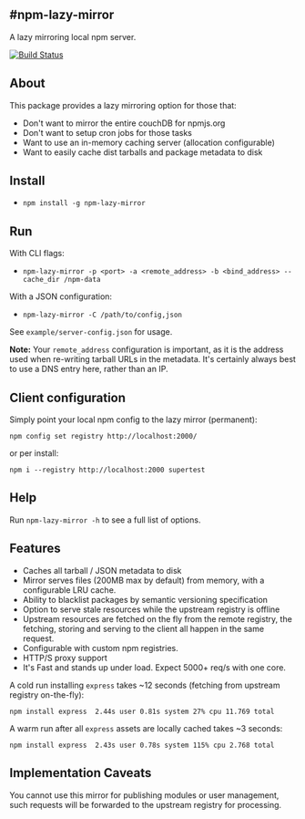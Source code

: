 #npm-lazy-mirror
---

A lazy mirroring local npm server.

[![Build Status](https://travis-ci.org/ActiveState/npm-lazy-mirror.svg?branch=master)](https://travis-ci.org/ActiveState/npm-lazy-mirror)

## About

This package provides a lazy mirroring option for those that:

  * Don't want to mirror the entire couchDB for npmjs.org
  * Don't want to setup cron jobs for those tasks
  * Want to use an in-memory caching server (allocation configurable)
  * Want to easily cache dist tarballs and package metadata to disk

## Install

  * `npm install -g npm-lazy-mirror`

## Run

With CLI flags:

  * `npm-lazy-mirror -p <port> -a <remote_address> -b <bind_address> --cache_dir /npm-data`

With a JSON configuration:

  * `npm-lazy-mirror -C /path/to/config,json`

  See `example/server-config.json` for usage.

**Note:** Your `remote_address` configuration is important, as it is the address used when re-writing
tarball URLs in the metadata. It's certainly always best to use a DNS entry here,
rather than an IP.

## Client configuration

Simply point your local npm config to the lazy mirror (permanent):

    npm config set registry http://localhost:2000/

or per install:

    npm i --registry http://localhost:2000 supertest

## Help

Run `npm-lazy-mirror -h` to see a full list of options.

## Features

  * Caches all tarball / JSON metadata to disk
  * Mirror serves files (200MB max by default) from memory, with a configurable LRU cache.
  * Ability to blacklist packages by semantic versioning specification
  * Option to serve stale resources while the upstream registry is offline
  * Upstream resources are fetched on the fly from the remote registry, the fetching, storing and serving to the client all happen in the same request.
  * Configurable with custom npm registries.
  * HTTP/S proxy support
  * It's Fast and stands up under load. Expect 5000+ req/s with one core.

A cold run installing `express` takes ~12 seconds (fetching from upstream registry on-the-fly):

    npm install express  2.44s user 0.81s system 27% cpu 11.769 total

A warm run after all `express` assets are locally cached takes ~3 seconds:

    npm install express  2.43s user 0.78s system 115% cpu 2.768 total

## Implementation Caveats

You cannot use this mirror for publishing modules or user management, such
requests will be forwarded to the upstream registry for processing.
